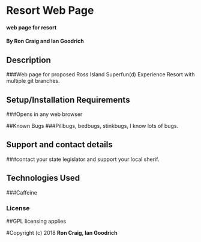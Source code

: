 
# Resort Web Page

#### web page for resort

#### By Ron Craig and Ian Goodrich

## Description

###Web page for proposed Ross Island Superfun(d) Experience Resort with multiple git branches.

## Setup/Installation Requirements
###Opens in any web browser

##Known Bugs
###Pillbugs, bedbugs, stinkbugs, I know lots of bugs.

## Support and contact details
###contact your state legislator and support your local sherif.

## Technologies Used
###Caffeine

### License
##GPL licensing applies

#Copyright (c) 2018 **Ron Craig, Ian Goodrich**
